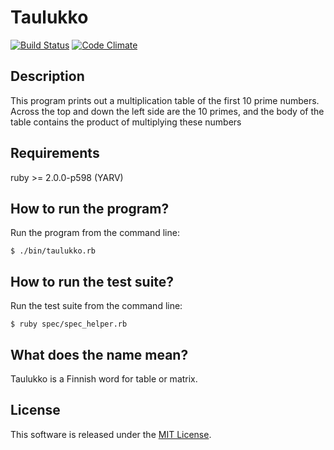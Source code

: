 # Taulukko

[![Build Status](https://travis-ci.org/mirosr/taulukko.svg)](https://travis-ci.org/mirosr/taulukko)
[![Code Climate](https://codeclimate.com/github/mirosr/taulukko/badges/gpa.svg)](https://codeclimate.com/github/mirosr/taulukko)

## Description

This program prints out a multiplication table of the first 10 prime numbers. Across the top and down the left side are the 10 primes, and the body of the table contains the product of multiplying these numbers

## Requirements

ruby >= 2.0.0-p598 (YARV)

## How to run the program?

Run the program from the command line:
```
$ ./bin/taulukko.rb
```

## How to run the test suite?

Run the test suite from the command line:
```
$ ruby spec/spec_helper.rb
```

## What does the name mean?

Taulukko is a Finnish word for table or matrix.

## License

This software is released under the [MIT License](http://www.opensource.org/licenses/MIT).
